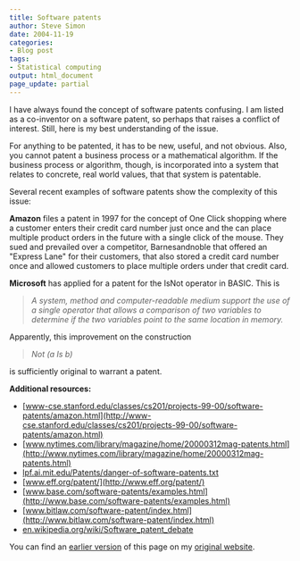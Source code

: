 ```yaml
---
title: Software patents
author: Steve Simon
date: 2004-11-19
categories:
- Blog post
tags:
- Statistical computing
output: html_document
page_update: partial
---
```

I have always found the concept of software patents confusing. I am
listed as a co-inventor on a software patent, so perhaps that raises a
conflict of interest. Still, here is my best understanding of the issue.

For anything to be patented, it has to be new, useful, and not obvious.
Also, you cannot patent a business process or a mathematical algorithm.
If the business process or algorithm, though, is incorporated into a
system that relates to concrete, real world values, that that system is
patentable.

Several recent examples of software patents show the complexity of this
issue:

**Amazon** files a patent in 1997 for the concept of One Click shopping
where a customer enters their credit card number just once and the can
place multiple product orders in the future with a single click of the
mouse. They sued and prevailed over a competitor, Barnesandnoble that
offered an "Express Lane" for their customers, that also stored a
credit card number once and allowed customers to place multiple orders
under that credit card.

**Microsoft** has applied for a patent for the IsNot operator in BASIC.
This is

> *A system, method and computer-readable medium support the use of a
> single operator that allows a comparison of two variables to determine
> if the two variables point to the same location in memory.*

Apparently, this improvement on the construction

> *Not (a Is b)*

is sufficiently original to warrant a patent.

**Additional resources:**

-   [www-cse.stanford.edu/classes/cs201/projects-99-00/software-patents/amazon.html](http://www-cse.stanford.edu/classes/cs201/projects-99-00/software-patents/amazon.html)
-   [www.nytimes.com/library/magazine/home/20000312mag-patents.html](http://www.nytimes.com/library/magazine/home/20000312mag-patents.html)
-   [lpf.ai.mit.edu/Patents/danger-of-software-patents.txt](http://lpf.ai.mit.edu/Patents/danger-of-software-patents.txt)
-   [www.eff.org/patent/](http://www.eff.org/patent/)
-   [www.base.com/software-patents/examples.html](http://www.base.com/software-patents/examples.html)
-   [www.bitlaw.com/software-patent/index.html](http://www.bitlaw.com/software-patent/index.html)
-   [en.wikipedia.org/wiki/Software\_patent\_debate](http://en.wikipedia.org/wiki/Software_patent_debate)

You can find an [earlier version](http://www.pmean.com/04/SoftwarePatents.html) of this page on my [original website](http://www.pmean.com/original_site.html).
